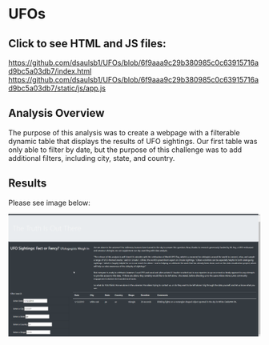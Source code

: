 # UFOs

## Click to see HTML and JS files: 
https://github.com/dsaulsb1/UFOs/blob/6f9aaa9c29b380985c0c63915716ad9bc5a03db7/index.html
https://github.com/dsaulsb1/UFOs/blob/6f9aaa9c29b380985c0c63915716ad9bc5a03db7/static/js/app.js

## Analysis Overview

The purpose of this analysis was to create a webpage with a filterable dynamic table that displays the results of UFO sightings. Our 
first table was only able to filter by date, but the purpose of this challenge was to add additional filters, including city, state,
and country.

## Results

Please see image below:

![Image](images/UFO.png)
